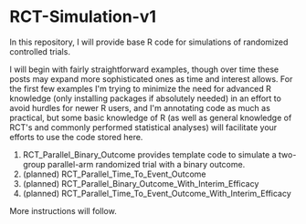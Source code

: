 # RCT-Simulation-v1

In this repository, I will provide base R code for simulations of randomized controlled trials.  

I will begin with fairly straightforward examples, though over time these posts may expand more sophisticated ones as time and interest allows.  For the first few examples I'm trying to minimize the need for advanced R knowledge (only installing packages if absolutely needed) in an effort to avoid hurdles for newer R users, and I'm annotating code as much as practical, but some basic knowledge of R (as well as general knowledge of RCT's and commonly performed statistical analyses) will facilitate your efforts to use the code stored here.

1. RCT_Parallel_Binary_Outcome provides template code to simulate a two-group parallel-arm randomized trial with a binary outcome.
2. (planned) RCT_Parallel_Time_To_Event_Outcome
3. (planned) RCT_Parallel_Binary_Outcome_With_Interim_Efficacy
4. (planned) RCT_Parallel_Time_To_Event_Outcome_With_Interim_Efficacy

More instructions will follow.
